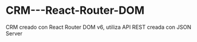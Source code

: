 # CRM---React-Router-DOM
CRM creado con React Router DOM v6, utiliza API REST creada con JSON Server
